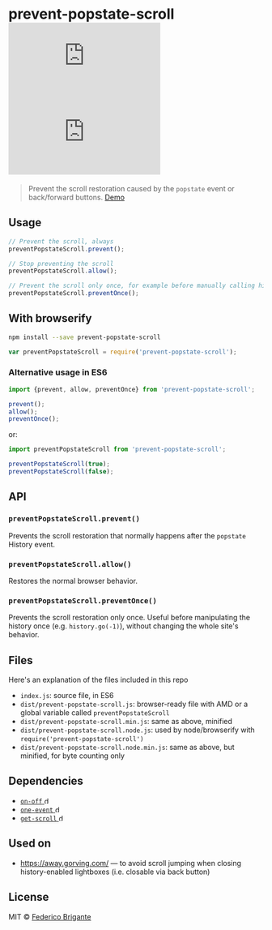 # prevent-popstate-scroll [![module size](https://badge-size.herokuapp.com/fregante/prevent-popstate-scroll/master/dist/prevent-popstate-scroll.node.min.js) ![module gzipped size](https://badge-size.herokuapp.com/fregante/prevent-popstate-scroll/master/dist/prevent-popstate-scroll.node.min.js?compression=gzip)](https://github.com/fregante/prevent-popstate-scroll/blob/master/dist/prevent-popstate-scroll.node.min.js)

> Prevent the scroll restoration caused by the `popstate` event or back/forward buttons. [Demo](https://rawgit.com/fregante/prevent-popstate-scroll/master/demo.html)

## Usage

```js
// Prevent the scroll, always
preventPopstateScroll.prevent();

// Stop preventing the scroll
preventPopstateScroll.allow();

// Prevent the scroll only once, for example before manually calling history.go(-1)
preventPopstateScroll.preventOnce();
```

## With browserify

```sh
npm install --save prevent-popstate-scroll
```

```js
var preventPopstateScroll = require('prevent-popstate-scroll');
```

### Alternative usage in ES6

```js
import {prevent, allow, preventOnce} from 'prevent-popstate-scroll';

prevent();
allow();
preventOnce();
```

or:

```js
import preventPopstateScroll from 'prevent-popstate-scroll';

preventPopstateScroll(true);
preventPopstateScroll(false);
```

## API

### `preventPopstateScroll.prevent()`

Prevents the scroll restoration that normally happens after the `popstate` History event.

### `preventPopstateScroll.allow()`

Restores the normal browser behavior.

### `preventPopstateScroll.preventOnce()`

Prevents the scroll restoration only once. Useful before manipulating the history once (e.g. `history.go(-1)`), without changing the whole site's behavior.

## Files

Here's an explanation of the files included in this repo

* `index.js`: source file, in ES6
* `dist/prevent-popstate-scroll.js`: browser-ready file with AMD or a global variable called `preventPopstateScroll`
* `dist/prevent-popstate-scroll.min.js`: same as above, minified
* `dist/prevent-popstate-scroll.node.js`: used by node/browserify with `require('prevent-popstate-scroll')`
* `dist/prevent-popstate-scroll.node.min.js`: same as above, but minified, for byte counting only

## Dependencies

* [`on-off` <img alt="dependency gzipped size" src="https://badge-size.herokuapp.com/npm-dom/dom-event/master/index.js?compression=gzip&amp;label=size" height="13">](https://www.npmjs.com/package/on-off)
* [`one-event` <img alt="dependency gzipped size" src="https://badge-size.herokuapp.com/fregante/one-event/master/dist/one-event.node.min.js?compression=gzip&amp;label=size" height="13">](https://github.com/fregante/one-event)
* [`get-scroll` <img alt="dependency gzipped size" src="https://badge-size.herokuapp.com/fregante/get-scroll/master/dist/get-scroll.node.min.js?compression=gzip&amp;label=size" height="13">](https://github.com/fregante/get-scroll)


## Used on

* https://away.gorving.com/ — to avoid scroll jumping when closing history-enabled lightboxes (i.e. closable via back button)

## License

MIT © [Federico Brigante](https://bfred.it)
